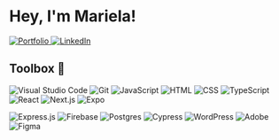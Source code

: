 <h1>Hey, I'm Mariela!</h1>

<p>
  <a href="https://www.maripedrano.com/">
      <img alt="Portfolio" title="Portfolio" target="_blank" src="https://img.shields.io/badge/Portfolio-%23000000.svg?style=for-the-badge&logo=firefox&logoColor=#FF7139">
  </a>
  <a href="https://www.linkedin.com/in/marielapedrano">
      <img alt="LinkedIn" title="LinkedIn" target="_blank" src="https://img.shields.io/badge/linkedin-%230077B5.svg?style=for-the-badge&logo=linkedin&logoColor=white">
  </a>
</p>

<h2>Toolbox 🧰</h2>
<p>
  <img alt="Visual Studio Code" src="https://img.shields.io/badge/Visual%20Studio%20Code-0078d7.svg?style=for-the-badge&logo=visual-studio-code&logoColor=white">
  <img alt="Git" src="https://img.shields.io/badge/Git-F05033.svg?style=for-the-badge&logo=git&logoColor=white">
  <img alt="JavaScript" src="https://img.shields.io/badge/javascript-%23323330.svg?style=for-the-badge&logo=javascript&logoColor=%23F7DF1E">
  <img alt="HTML" src="https://img.shields.io/badge/html5-%23E34F26.svg?style=for-the-badge&logo=html5&logoColor=white"">
  <img alt="CSS" src="https://img.shields.io/badge/css3-%231572B6.svg?style=for-the-badge&logo=css3&logoColor=white">
  <img alt="TypeScript" src="https://img.shields.io/badge/typescript-%23007ACC.svg?style=for-the-badge&logo=typescript&logoColor=white">
  <img alt="React" src="https://img.shields.io/badge/react-%2320232a.svg?style=for-the-badge&logo=react&logoColor=%2361DAFB">
  <img alt="Next.js" src="https://img.shields.io/badge/Next-black?style=for-the-badge&logo=next.js&logoColor=white">
  <img alt="Expo" src="https://img.shields.io/badge/expo-1C1E24?style=for-the-badge&logo=expo&logoColor=#D04A37">
</p>
<p>
  <img alt="Express.js" src="https://img.shields.io/badge/express.js-%23404d59.svg?style=for-the-badge&logo=express&logoColor=%2361DAFB">
  <img alt="Firebase" src="https://img.shields.io/badge/firebase-a08021?style=for-the-badge&logo=firebase&logoColor=ffcd34">
  <img alt="Postgres" src="https://img.shields.io/badge/postgres-%23316192.svg?style=for-the-badge&logo=postgresql&logoColor=white">
  <img alt="Cypress" src="https://img.shields.io/badge/-cypress-%23E5E5E5?style=for-the-badge&logo=cypress&logoColor=058a5e">
  <img alt="WordPress" src="https://img.shields.io/badge/WordPress-%23117AC9.svg?style=for-the-badge&logo=WordPress&logoColor=white">
  <img alt="Adobe" src="https://img.shields.io/badge/adobe-%23FF0000.svg?style=for-the-badge&logo=adobe&logoColor=white">
  <img alt="Figma" src="https://img.shields.io/badge/figma-%23F24E1E.svg?style=for-the-badge&logo=figma&logoColor=white">
</p>
